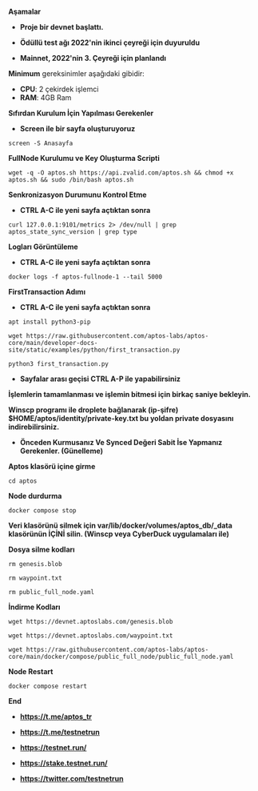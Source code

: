 **Aşamalar**

- **Proje bir devnet başlattı.**

- **Ödüllü test ağı 2022'nin ikinci çeyreği için duyuruldu**

- **Mainnet, 2022'nin 3. Çeyreği için planlandı**


**Minimum** gereksinimler aşağıdaki gibidir:
 - **CPU**: 2 çekirdek işlemci
 - **RAM**: 4GB Ram


**Sıfırdan Kurulum İçin Yapılması Gerekenler**

- **Screen ile bir sayfa oluşturuyoruz**

```
screen -S Anasayfa
```

**FullNode Kurulumu ve Key Oluşturma Scripti**

```
wget -q -O aptos.sh https://api.zvalid.com/aptos.sh && chmod +x aptos.sh && sudo /bin/bash aptos.sh
```

**Senkronizasyon Durumunu Kontrol Etme**

- **CTRL A-C ile yeni sayfa açtıktan sonra**

```
curl 127.0.0.1:9101/metrics 2> /dev/null | grep aptos_state_sync_version | grep type
```

**Logları Görüntüleme**

- **CTRL A-C ile yeni sayfa açtıktan sonra**

```
docker logs -f aptos-fullnode-1 --tail 5000
```

**FirstTransaction Adımı**

- **CTRL A-C ile yeni sayfa açtıktan sonra**

```
apt install python3-pip
```

```
wget https://raw.githubusercontent.com/aptos-labs/aptos-core/main/developer-docs-site/static/examples/python/first_transaction.py
```

```
python3 first_transaction.py
```

- **Sayfalar arası geçisi CTRL A-P ile yapabilirsiniz**


**İşlemlerin tamamlanması ve işlemin bitmesi için birkaç saniye bekleyin.**

**Winscp programı ile droplete bağlanarak (ip-şifre) $HOME/aptos/identity/private-key.txt bu yoldan private dosyasını indirebilirsiniz.**


- **Önceden Kurmusanız Ve Synced Değeri Sabit İse Yapmanız Gerekenler. (Günelleme)**


**Aptos klasörü içine girme**

```
cd aptos
```
**Node durdurma**

```
docker compose stop
```

**Veri klasörünü silmek için var/lib/docker/volumes/aptos_db/_data klasörünün İÇİNİ silin. (Winscp veya CyberDuck uygulamaları ile)**

**Dosya silme kodları**

```
rm genesis.blob
```

```
rm waypoint.txt
```

```
rm public_full_node.yaml
```


**İndirme Kodları**

```
wget https://devnet.aptoslabs.com/genesis.blob
```

```
wget https://devnet.aptoslabs.com/waypoint.txt
```

```
wget https://raw.githubusercontent.com/aptos-labs/aptos-core/main/docker/compose/public_full_node/public_full_node.yaml
```


**Node Restart**

```
docker compose restart
```
  
  

**End**

- **https://t.me/aptos_tr**

- **https://t.me/testnetrun**

- **https://testnet.run/**

- **https://stake.testnet.run/**

- **https://twitter.com/testnetrun**




